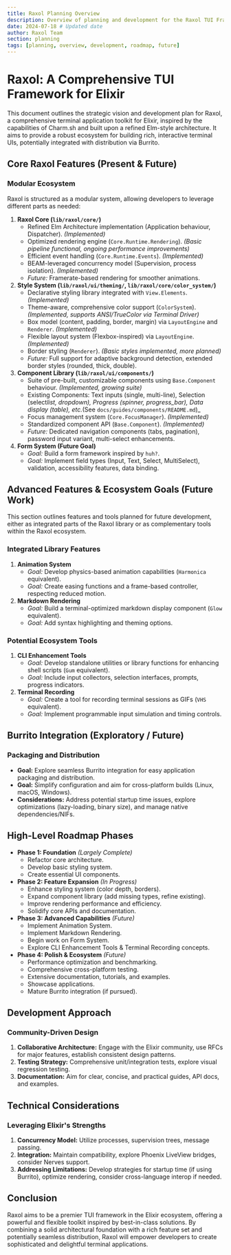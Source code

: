 ```yaml
---
title: Raxol Planning Overview
description: Overview of planning and development for the Raxol TUI Framework
date: 2024-07-18 # Updated date
author: Raxol Team
section: planning
tags: [planning, overview, development, roadmap, future]
---
```


# Raxol: A Comprehensive TUI Framework for Elixir

This document outlines the strategic vision and development plan for Raxol, a comprehensive terminal application toolkit for Elixir, inspired by the capabilities of Charm.sh and built upon a refined Elm-style architecture. It aims to provide a robust ecosystem for building rich, interactive terminal UIs, potentially integrated with distribution via Burrito.

## Core Raxol Features (Present & Future)

### Modular Ecosystem

Raxol is structured as a modular system, allowing developers to leverage different parts as needed:

1. **Raxol Core (`lib/raxol/core/`)**
   - Refined Elm Architecture implementation (Application behaviour, Dispatcher). _(Implemented)_
   - Optimized rendering engine (`Core.Runtime.Rendering`). _(Basic pipeline functional, ongoing performance improvements)_
   - Efficient event handling (`Core.Runtime.Events`). _(Implemented)_
   - BEAM-leveraged concurrency model (Supervision, process isolation). _(Implemented)_
   - _Future:_ Framerate-based rendering for smoother animations.
2. **Style System (`lib/raxol/ui/theming/`, `lib/raxol/core/color_system/`)**
   - Declarative styling library integrated with `View.Elements`. _(Implemented)_
   - Theme-aware, comprehensive color support (`ColorSystem`). _(Implemented, supports ANSI/TrueColor via Terminal Driver)_
   - Box model (content, padding, border, margin) via `LayoutEngine` and `Renderer`. _(Implemented)_
   - Flexible layout system (Flexbox-inspired) via `LayoutEngine`. _(Implemented)_
   - Border styling (`Renderer`). _(Basic styles implemented, more planned)_
   - _Future:_ Full support for adaptive background detection, extended border styles (rounded, thick, double).
3. **Component Library (`lib/raxol/ui/components/`)**
   - Suite of pre-built, customizable components using `Base.Component` behaviour. _(Implemented, growing suite)_
   - Existing Components: Text inputs (single, multi-line), Selection (select*list, dropdown), Progress (spinner, progress_bar), Data display (table), etc.*(See `docs/guides/components/README.md`)\_
   - Focus management system (`Core.FocusManager`). _(Implemented)_
   - Standardized component API (`Base.Component`). _(Implemented)_
   - _Future:_ Dedicated navigation components (tabs, pagination), password input variant, multi-select enhancements.
4. **Form System (Future Goal)**
   - _Goal:_ Build a form framework inspired by `huh?`.
   - _Goal:_ Implement field types (Input, Text, Select, MultiSelect), validation, accessibility features, data binding.

## Advanced Features & Ecosystem Goals (Future Work)

This section outlines features and tools planned for future development, either as integrated parts of the Raxol library or as complementary tools within the Raxol ecosystem.

### Integrated Library Features

1. **Animation System**
   - _Goal:_ Develop physics-based animation capabilities (`Harmonica` equivalent).
   - _Goal:_ Create easing functions and a frame-based controller, respecting reduced motion.
2. **Markdown Rendering**
   - _Goal:_ Build a terminal-optimized markdown display component (`Glow` equivalent).
   - _Goal:_ Add syntax highlighting and theming options.

### Potential Ecosystem Tools

1. **CLI Enhancement Tools**
   - _Goal:_ Develop standalone utilities or library functions for enhancing shell scripts (`Gum` equivalent).
   - _Goal:_ Include input collectors, selection interfaces, prompts, progress indicators.
2. **Terminal Recording**
   - _Goal:_ Create a tool for recording terminal sessions as GIFs (`VHS` equivalent).
   - _Goal:_ Implement programmable input simulation and timing controls.

## Burrito Integration (Exploratory / Future)

### Packaging and Distribution

- **Goal:** Explore seamless Burrito integration for easy application packaging and distribution.
- **Goal:** Simplify configuration and aim for cross-platform builds (Linux, macOS, Windows).
- **Considerations:** Address potential startup time issues, explore optimizations (lazy-loading, binary size), and manage native dependencies/NIFs.

## High-Level Roadmap Phases

- **Phase 1: Foundation** _(Largely Complete)_
  - Refactor core architecture.
  - Develop basic styling system.
  - Create essential UI components.
- **Phase 2: Feature Expansion** _(In Progress)_
  - Enhance styling system (color depth, borders).
  - Expand component library (add missing types, refine existing).
  - Improve rendering performance and efficiency.
  - Solidify core APIs and documentation.
- **Phase 3: Advanced Capabilities** _(Future)_
  - Implement Animation System.
  - Implement Markdown Rendering.
  - Begin work on Form System.
  - Explore CLI Enhancement Tools & Terminal Recording concepts.
- **Phase 4: Polish & Ecosystem** _(Future)_
  - Performance optimization and benchmarking.
  - Comprehensive cross-platform testing.
  - Extensive documentation, tutorials, and examples.
  - Showcase applications.
  - Mature Burrito integration (if pursued).

## Development Approach

### Community-Driven Design

1. **Collaborative Architecture:** Engage with the Elixir community, use RFCs for major features, establish consistent design patterns.
2. **Testing Strategy:** Comprehensive unit/integration tests, explore visual regression testing.
3. **Documentation:** Aim for clear, concise, and practical guides, API docs, and examples.

## Technical Considerations

### Leveraging Elixir's Strengths

1. **Concurrency Model:** Utilize processes, supervision trees, message passing.
2. **Integration:** Maintain compatibility, explore Phoenix LiveView bridges, consider Nerves support.
3. **Addressing Limitations:** Develop strategies for startup time (if using Burrito), optimize rendering, consider cross-language interop if needed.

## Conclusion

Raxol aims to be a premier TUI framework in the Elixir ecosystem, offering a powerful and flexible toolkit inspired by best-in-class solutions. By combining a solid architectural foundation with a rich feature set and potentially seamless distribution, Raxol will empower developers to create sophisticated and delightful terminal applications.
